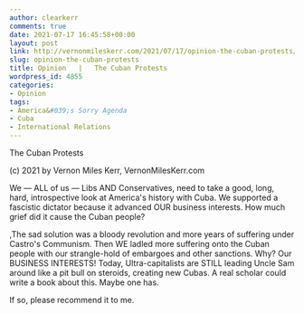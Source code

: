 ```yaml
---
author: clearkerr
comments: true
date: 2021-07-17 16:45:58+00:00
layout: post
link: http://vernonmileskerr.com/2021/07/17/opinion-the-cuban-protests/
slug: opinion-the-cuban-protests
title: Opinion   |   The Cuban Protests
wordpress_id: 4855
categories:
- Opinion
tags:
- America&#039;s Sorry Agenda
- Cuba
- International Relations
---
```





The Cuban Protests







(c) 2021 by Vernon Miles Kerr, VernonMilesKerr.com  








We — ALL of us — Libs AND Conservatives, need to take a good, long, hard, introspective look at America's history with Cuba. We supported a fascistic dictator because it advanced OUR business interests. How much grief did it cause the Cuban people?







,The sad solution was a bloody revolution and more years of suffering under Castro's Communism. Then WE ladled more suffering onto the Cuban people with our strangle-hold of embargoes and other sanctions. Why? Our BUSINESS INTERESTS! Today, Ultra-capitalists are STILL leading Uncle Sam around like a pit bull on steroids, creating new Cubas. A real scholar could write a book about this. Maybe one has.







If so, please recommend it to me.



